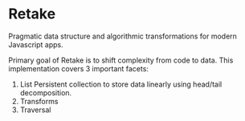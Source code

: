 Retake
=========================

Pragmatic data structure and algorithmic transformations for modern Javascript apps.

Primary goal of Retake is to shift complexity from code to data. This implementation covers 3 important facets:
  1. List
    Persistent collection to store data linearly using head/tail decomposition.
  2. Transforms
  3. Traversal
